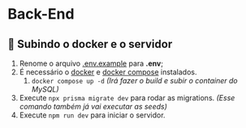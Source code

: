 # Back-End

## 🚀 Subindo o docker e o servidor
1. Renome o arquivo [.env.example](./.env.example) para **.env**;
2. É necessário o [docker](https://www.docker.com/) e [docker compose](https://docs.docker.com/compose/install/linux/) instalados.
   1. `docker compose up -d` _(Irá fazer o build e subir o container do MySQL)_
3. Execute `npx prisma migrate dev` para rodar as migrations. _(Esse comando também já vai executar as seeds)_
4. Execute `npm run dev` para iniciar o servidor.

